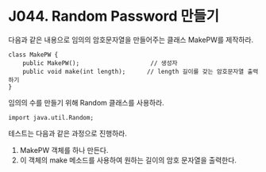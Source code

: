 # J044. Random Password 만들기
다음과 같은 내용으로 임의의 암호문자열을 만들어주는 클래스 MakePW를 제작하라.

```
class MakePW {
    public MakePW();                    // 생성자
    public void make(int length);      // length 길이를 갖는 암호문자열 출력하기
}
```

임의의 수를 만들기 위해 Random 클래스를 사용하라.

```
import java.util.Random;
```

테스트는 다음과 같은 과정으로 진행하라.
1. MakePW 객체를 하나 만든다.
2. 이 객체의 make 메소드를 사용하여 원하는 길이의 암호 문자열을 출력한다.